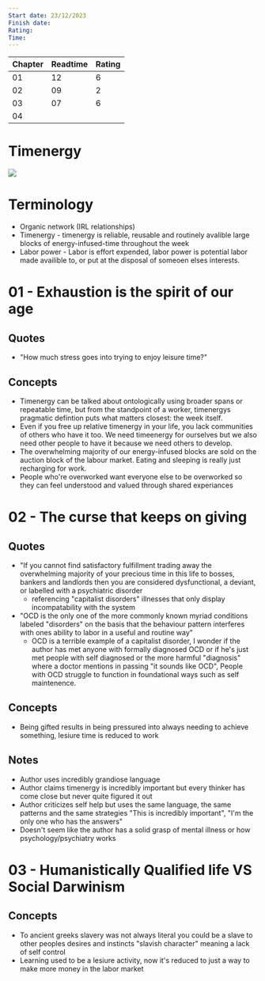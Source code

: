 ```yaml
---
Start date: 23/12/2023
Finish date: 
Rating:
Time:
---
```


| Chapter | Readtime | Rating |
| --      | --       | --     | 
| 01      | 12       | 6      | 
| 02      | 09       | 2      | 
| 03      | 07       | 6      |
| 04      | 

# Timenergy  
![](/assets/timenergygraph.png)

# Terminology
- Organic network (IRL relationships)
- Timenergy - timenergy is reliable, reusable and routinely avalible large blocks of energy-infused-time throughout the week
- Labor power - Labor is effort expended, labor power is potential labor made availible to, or put at the disposal of someoen elses interests.

# 01 - Exhaustion is the spirit of our age
## Quotes
- "How much stress goes into trying to enjoy leisure time?"
## Concepts
- Timenergy can be talked about ontologically using broader spans or repeatable time, but from the standpoint of a worker, timenergys pragmatic defintion puts what matters closest: the week itself.
- Even if you free up relative timenergy in your life, you lack communities of others who have it too. We need timeenergy for ourselves but we also need other people to have it because we need others to develop.
- The overwhelming majority of our energy-infused blocks are sold on the auction block of the labour market. Eating and sleeping is really just recharging for work.
- People who're overworked want everyone else to be overworked so they can feel understood and valued through shared experiances

# 02 - The curse that keeps on giving
## Quotes
- "If you cannot find satisfactory fulfillment trading away the overwhelming majority of your precious time in this life to bosses, bankers and landlords then you are considered dysfunctional, a deviant, or labelled with a psychiatric disorder
	- referencing "capitalist disorders" illnesses that only display incompatability with the system
- "OCD is the only one of the more commonly known myriad conditions labeled "disorders" on the basis that the behaviour pattern interferes with ones ability to labor in a useful and routine way"
	- OCD is a terrible example of a capitalist disorder, I wonder if the author has met anyone with formally diagnosed OCD or if he's just met people with self diagnosed or the more harmful "diagnosis" where a doctor mentions in passing "it sounds like OCD", People with OCD struggle to function in foundational ways such as self maintenence. 
## Concepts
- Being gifted results in being pressured into always needing to achieve something, lesiure time is reduced to work
## Notes
- Author uses incredibly grandiose language
- Author claims timenergy is incredibly important but every thinker has come close but never quite figured it out
- Author criticizes self help but uses the same language, the same patterns and the same strategies "This is incredibly important", "I'm the only one who has the answers"
- Doesn't seem like the author has a solid grasp of mental illness or how psychology/psychiatry works

# 03 - Humanistically Qualified life VS Social Darwinism
## Concepts
- To ancient greeks slavery was not always literal you could be a slave to other peoples desires and instincts "slavish character" meaning a lack of self control
- Learning used to be a lesiure activity, now it's reduced to just a way to make more money in the labor market
